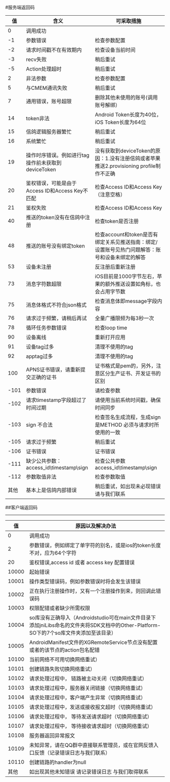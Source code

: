#
#服务端返回码

|值|含义|可采取措施|
|---|---|----|
|0|调用成功|
|-1|参数错误|检查参数配置|
|-2|请求时间戳不在有效期内|检查设备当前时间|
|-3|recv失败|稍后重试|
|-5|Action处理超时|稍后重试|
|2|非法参数|检查参数配置|
|5|与CMEM通讯失败|稍后重试|
|7|通用错误，账号超限|删除其他未使用的账号(调用账号解绑）|
|14|token非法|Android Token长度为40位，iOS Token长度为64位|
|15|信鸽逻辑服务器繁忙|稍后重试|
|16|系统繁忙|稍后重试|
|19|操作时序错误。例如进行tag操作前未获取到deviceToken|没有获取到deviceToken的原因：1.没有注册信鸽或者苹果推送2.provisioning profile制作不正确|
|20|鉴权错误，可能是由于Access ID和Access Key不匹配|检查Access ID和Access Key（注意空格）|
|21|鉴权失败|检查Access ID和Access Key|
|40|推送的token没有在信鸽中注册|检查token是否注册|
|48|推送的账号没有绑定token|检查account和token是否有绑定关系见推送指南：绑定/设置账号见热门问题解答：账号和设备未绑定的解答|
|53|设备未注册|反注册后重新注册|
|73|消息字符数超限|iOS目前是1000字节左右，苹果的额外推送设置如角标，也会占用字节数|
|75|消息体格式不符合json格式|检查消息体即message字段内容|
|76|请求过于频繁，请稍后再试|全量广播限频为每3秒一次|
|78|循环任务参数错误|检查loop time|
|90|设备离线|重新打开应用|
|91|设备tag过多|清理不使用的tag|
|92|apptag过多|清理不使用的tag|
|100|APNS证书错误，请重新提交正确的证书|证书格式是pem的，另外，注意区分生产证书、开发证书的区别|
|-101|参数错误|请检查参数|
|-102|请求timestamp字段超过了时间过期|请使用当前系统时间戳，确保时间同步|
|-103|sign 不合法|检查签名生成流程，生成sign是METHOD 必须与请求时所使用的一致|
|-105|请求过于频繁|稍后重试|
|-106|证书错误|证书错误|
|-111|缺少公共参数：access_id\timestamp\sign|检查公共参数access_id\timestamp\sign|
|-112|参数取值非法|检查参数取值|
|其他|基本上是信鸽内部错误|稍后重试，如出现未必现错误请与我们联系|


##客户端返回码

<hr>

|值|原因以及解决办法|
|---|---|
|0|调用成功|
|2|参数错误，例如绑定了单字符的别名，或是ios的token长度不对，应为64个字符|
|20|鉴权错误,access id 或者 access key 配置错误|
|10000|起始错误|
|10001|操作类型错误码，例如参数错误时将会发生该错误|
|10002|正在执行注册操作时，又有一个注册操作到来，则回调此错误码|
|10003|权限配错或者缺少所需权限|
|10004|so库没有正确导入（Androidstudio可在main文件目录下 添加jniLibs命名的文件夹将SDK文档中的Other-Platform-SO下的7个so库文件夹添加至该目录）|
|10005|AndroidManifest文件的XGRemoteService节点没有配置或者的该节点的action包名配错|
|10100|当前网络不可用切换网络重试）|
|10101|创建链路失败切换网络重试）|
|10102|请求处理过程中， 链路被主动关闭（切换网络重试）|
|10103|请求处理过程中，服务器关闭链接（切换网络重试）|
|10104|请求处理过程中，客户端产生异常（切换网络重试）|
|10105|请求处理过程中，发送或接收报文超时（切换网络重试）|
|10106|请求处理过程中， 等待发送请求超时（切换网络重试）|
|10107|请求处理过程中， 等待接收请求超时（切换网络重试）|
|10108|服务器返回异常报文|
|10109|未知异常，请在QQ群中直接联系管理员，或在官网反馈入口反馈（记录错误日志与我们联系）|
|10110|创建链路的handler为null|
|其他|如出现其他未知错误 请记录错误日志 与我们取得联系|